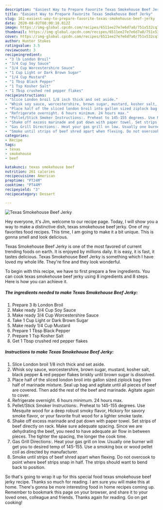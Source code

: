 ```yaml
---
description: "Easiest Way to Prepare Favorite Texas Smokehouse Beef Jerky"
title: "Easiest Way to Prepare Favorite Texas Smokehouse Beef Jerky"
slug: 161-easiest-way-to-prepare-favorite-texas-smokehouse-beef-jerky
date: 2020-08-02T08:00:18.012Z
image: https://img-global.cpcdn.com/recipes/6511ee27e7e6d7a0/751x532cq70/texas-smokehouse-beef-jerky-recipe-main-photo.jpg
thumbnail: https://img-global.cpcdn.com/recipes/6511ee27e7e6d7a0/751x532cq70/texas-smokehouse-beef-jerky-recipe-main-photo.jpg
cover: https://img-global.cpcdn.com/recipes/6511ee27e7e6d7a0/751x532cq70/texas-smokehouse-beef-jerky-recipe-main-photo.jpg
author: Hunter Stokes
ratingvalue: 3.5
reviewcount: 3
recipeingredient:
- "3 lb London Broil"
- "3/4 Cup Soy Sauce"
- "3/4 Cup Worcestershire Sauce"
- "1 Cup Light or Dark Brown Sugar"
- "1/4 Cup Mustard"
- "1 Tbsp Black Pepper"
- "1 Tsp Kosher Salt"
- "1 Tbsp crushed red pepper flakes"
recipeinstructions:
- "Slice London broil 1/8 inch thick and set aside."
- "Whisk soy sauce, worcestershire, brown sugar, mustard, kosher salt, black pepper &amp; red pepper flakes briskly until brown sugar is dissolved."
- "Place half of the sliced london broil into gallon sized ziplock bag then half of marinade mixture. Seal up bag and agitate until all pieces of beef are covered. Then add the rest of the beef and marinade. Agitate again to cover."
- "Refrigerate overnight. 6 hours minimum. 24 hours max."
- "Pellet/Stick Smoker Instructions:. Preheat to 145-155 degrees. Use Mesquite wood for a deep robust smoky flavor, Hickory for savory smoke flavor, or your favorite fruit wood for a lighter smoke taste."
- "Shake off excess marinade and pat down with paper towel. Set strips of beef directly on rack. Make sure adequate spacing. Since we are dehydrating the beef, you need to have adequate air flow in between pieces. The tighter the spacing, the longer the cook time."
- "Gas Grill Directions:. Heat your gas grill on low. Usually one burner will get you to desired temp of 145-155. Use a smoking box or wood pellet coil as directed by manufacturer."
- "Smoke until strips of beef shred apart when flexing. Do not overcook to point where beef strips snap in half. The strips should want to bend back to position."
categories:
- Recipe
tags:
- texas
- smokehouse
- beef

katakunci: texas smokehouse beef 
nutrition: 261 calories
recipecuisine: American
preptime: "PT24M"
cooktime: "PT44M"
recipeyield: "3"
recipecategory: Dessert

---
```



![Texas Smokehouse Beef Jerky](https://img-global.cpcdn.com/recipes/6511ee27e7e6d7a0/751x532cq70/texas-smokehouse-beef-jerky-recipe-main-photo.jpg)

Hey everyone, it's Jim, welcome to our recipe page. Today, I will show you a way to make a distinctive dish, texas smokehouse beef jerky. One of my favorites food recipes. This time, I am going to make it a bit unique. This is gonna smell and look delicious.

Texas Smokehouse Beef Jerky is one of the most favored of current trending foods on earth. It is enjoyed by millions daily. It is easy, it is fast, it tastes delicious. Texas Smokehouse Beef Jerky is something which I have loved my whole life. They're fine and they look wonderful.




To begin with this recipe, we have to first prepare a few ingredients. You can cook texas smokehouse beef jerky using 8 ingredients and 8 steps. Here is how you can achieve it.

<!--inarticleads1-->

##### The ingredients needed to make Texas Smokehouse Beef Jerky:

1. Prepare 3 lb London Broil
1. Make ready 3/4 Cup Soy Sauce
1. Make ready 3/4 Cup Worcestershire Sauce
1. Take 1 Cup Light or Dark Brown Sugar
1. Make ready 1/4 Cup Mustard
1. Prepare 1 Tbsp Black Pepper
1. Prepare 1 Tsp Kosher Salt
1. Get 1 Tbsp crushed red pepper flakes




<!--inarticleads2-->

##### Instructions to make Texas Smokehouse Beef Jerky:

1. Slice London broil 1/8 inch thick and set aside.
1. Whisk soy sauce, worcestershire, brown sugar, mustard, kosher salt, black pepper &amp; red pepper flakes briskly until brown sugar is dissolved.
1. Place half of the sliced london broil into gallon sized ziplock bag then half of marinade mixture. Seal up bag and agitate until all pieces of beef are covered. Then add the rest of the beef and marinade. Agitate again to cover.
1. Refrigerate overnight. 6 hours minimum. 24 hours max.
1. Pellet/Stick Smoker Instructions:. Preheat to 145-155 degrees. Use Mesquite wood for a deep robust smoky flavor, Hickory for savory smoke flavor, or your favorite fruit wood for a lighter smoke taste.
1. Shake off excess marinade and pat down with paper towel. Set strips of beef directly on rack. Make sure adequate spacing. Since we are dehydrating the beef, you need to have adequate air flow in between pieces. The tighter the spacing, the longer the cook time.
1. Gas Grill Directions:. Heat your gas grill on low. Usually one burner will get you to desired temp of 145-155. Use a smoking box or wood pellet coil as directed by manufacturer.
1. Smoke until strips of beef shred apart when flexing. Do not overcook to point where beef strips snap in half. The strips should want to bend back to position.




So that's going to wrap it up for this special food texas smokehouse beef jerky recipe. Thanks so much for reading. I am sure you will make this at home. There's gonna be more interesting food in home recipes coming up. Remember to bookmark this page on your browser, and share it to your loved ones, colleague and friends. Thanks again for reading. Go on get cooking!

